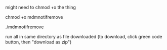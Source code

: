 might need to chmod +x the thing
  
  chmod +x mdmnotifremove
  
  ./mdmnotifremove

run all in same directory as file downloaded
(to download, click green code button, then "download as zip")
